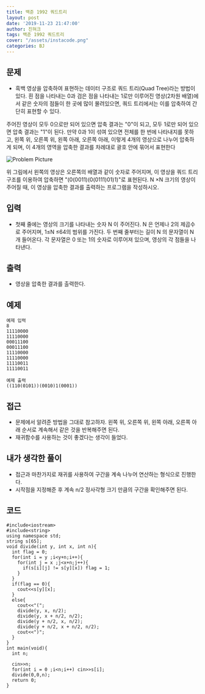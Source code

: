 ```yaml
---
title: 백준 1992 쿼드트리
layout: post
date: '2019-11-23 21:47:00'
author: 진혀크
tags: 백준 1992 쿼드트리
cover: "/assets/instacode.png"
categories: BJ
---
```


## 문제
* 흑백 영상을 압축하여 표현하는 데이터 구조로 쿼드 트리(Quad Tree)라는 방법이 있다. 흰 점을 나타내는 0과 검은 점을 나타내는 1로만 이루어진 영상(2차원 배열)에서 같은 숫자의 점들이 한 곳에 많이 몰려있으면, 쿼드 트리에서는 이를 압축하여 간단히 표현할 수 있다.

주어진 영상이 모두 0으로만 되어 있으면 압축 결과는 "0"이 되고, 모두 1로만 되어 있으면 압축 결과는 "1"이 된다. 만약 0과 1이 섞여 있으면 전체를 한 번에 나타내지를 못하고, 왼쪽 위, 오른쪽 위, 왼쪽 아래, 오른쪽 아래, 이렇게 4개의 영상으로 나누어 압축하게 되며, 이 4개의 영역을 압축한 결과를 차례대로 괄호 안에 묶어서 표현한다

<img src="{{ site.baseurl }}/assets/1992_picture.PNG" title="Problem Picture" class="picture">

위 그림에서 왼쪽의 영상은 오른쪽의 배열과 같이 숫자로 주어지며, 이 영상을 쿼드 트리 구조를 이용하여 압축하면 "(0(0011)(0(0111)01)1)"로 표현된다.  N ×N 크기의 영상이 주어질 때, 이 영상을 압축한 결과를 출력하는 프로그램을 작성하시오.

## 입력
* 첫째 줄에는 영상의 크기를 나타내는 숫자 N 이 주어진다. N 은 언제나 2의 제곱수로 주어지며, 1≤N ≤64의 범위를 가진다. 두 번째 줄부터는 길이 N 의 문자열이 N 개 들어온다. 각 문자열은 0 또는 1의 숫자로 이루어져 있으며, 영상의 각 점들을 나타낸다.

## 출력
* 영상을 압축한 결과를 출력한다.

## 예제

    예제 입력
    8
    11110000
    11110000
    00011100
    00011100
    11110000
    11110000
    11110011
    11110011

    예제 출력
    ((110(0101))(0010)1(0001))

## 접근

* 문제에서 알려준 방법을 그대로 참고하자. 왼쪽 위, 오른쪽 위, 왼쪽 아래, 오른쪽 아래 순서로 계속해서 같은 것을 반복해주면 된다.
* 재귀함수를 사용하는 것이 좋겠다는 생각이 들었다.

## 내가 생각한 풀이

* 접근과 마찬가지로 재귀를 사용하여 구간을 계속 나누어 연산하는 형식으로 진행한다.
* 시작점을 지정해준 후 계속 n/2 정사각형 크기 만큼의 구간을 확인해주면 된다.


## 코드

    #include<iostream>
    #include<string>
    using namespace std;
    string s[65];
    void divide(int y, int x, int n){
      int flag = 0;
      for(int i = y ;i<y+n;i++){
        for(int j = x ;j<x+n;j++){
          if(s[i][j] != s[y][x]) flag = 1;
        }
      }
      if(flag == 0){
        cout<<s[y][x];
      }
      else{
        cout<<"(";
        divide(y, x, n/2);
        divide(y, x + n/2, n/2);
        divide(y + n/2, x, n/2);
        divide(y + n/2, x + n/2, n/2);
        cout<<")";
      }
    }
    int main(void){
      int n;

      cin>>n;
      for(int i = 0 ;i<n;i++) cin>>s[i];
      divide(0,0,n);
      return 0;
    }
